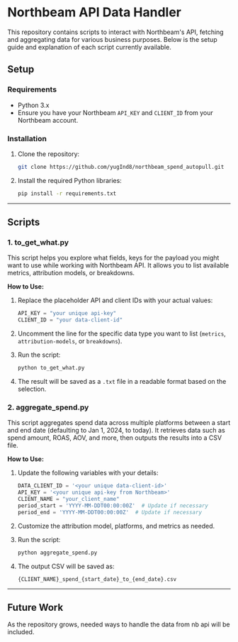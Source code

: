 # Northbeam API Data Handler

This repository contains scripts to interact with Northbeam's API, fetching and aggregating data for various business purposes. Below is the setup guide and explanation of each script currently available.

## Setup

### Requirements

- Python 3.x
- Ensure you have your Northbeam `API_KEY` and `CLIENT_ID` from your Northbeam account.

### Installation

1. Clone the repository:
   ```bash
   git clone https://github.com/yugInd8/northbeam_spend_autopull.git
   ```
2. Install the required Python libraries:
   ```bash
   pip install -r requirements.txt
   ```

---

## Scripts

### 1. **to_get_what.py**

This script helps you explore what fields, keys for the payload you might want to use while working with Northbeam API. It allows you to list available metrics, attribution models, or breakdowns.

**How to Use:**

1. Replace the placeholder API and client IDs with your actual values:
   ```python
   API_KEY = "your unique api-key"
   CLIENT_ID = "your data-client-id"
   ```
2. Uncomment the line for the specific data type you want to list (`metrics`, `attribution-models`, or `breakdowns`).

3. Run the script:
   ```bash
   python to_get_what.py
   ```

4. The result will be saved as a `.txt` file in a readable format based on the selection.

### 2. **aggregate_spend.py**

This script aggregates spend data across multiple platforms between a start and end date (defaulting to Jan 1, 2024, to today). It retrieves data such as spend amount, ROAS, AOV, and more, then outputs the results into a CSV file.

**How to Use:**

1. Update the following variables with your details:
   ```python
   DATA_CLIENT_ID = '<your unique data-client-id>'
   API_KEY = '<your unique api-key from Northbeam>'
   CLIENT_NAME = "your_client_name"
   period_start = 'YYYY-MM-DDT00:00:00Z'  # Update if necessary
   period_end = 'YYYY-MM-DDT00:00:00Z'  # Update if necessary
   ```
2. Customize the attribution model, platforms, and metrics as needed.

3. Run the script:
   ```bash
   python aggregate_spend.py
   ```

4. The output CSV will be saved as:
   ```
   {CLIENT_NAME}_spend_{start_date}_to_{end_date}.csv
   ```

---

## Future Work

As the repository grows, needed ways to handle the data from nb api will be included.
